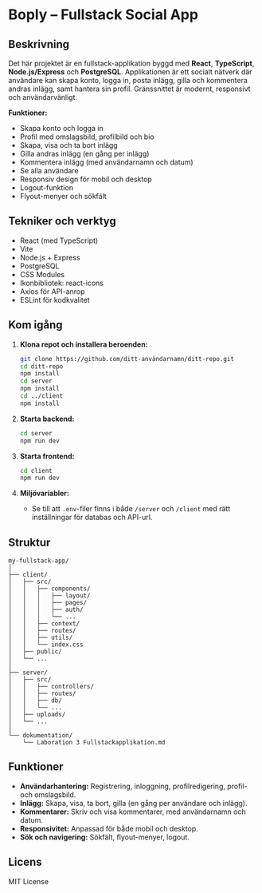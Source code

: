# Boply – Fullstack Social App

## Beskrivning

Det här projektet är en fullstack-applikation byggd med **React**, **TypeScript**, **Node.js/Express** och **PostgreSQL**. Applikationen är ett socialt nätverk där användare kan skapa konto, logga in, posta inlägg, gilla och kommentera andras inlägg, samt hantera sin profil. Gränssnittet är modernt, responsivt och användarvänligt.

**Funktioner:**

-   Skapa konto och logga in
-   Profil med omslagsbild, profilbild och bio
-   Skapa, visa och ta bort inlägg
-   Gilla andras inlägg (en gång per inlägg)
-   Kommentera inlägg (med användarnamn och datum)
-   Se alla användare
-   Responsiv design för mobil och desktop
-   Logout-funktion
-   Flyout-menyer och sökfält

## Tekniker och verktyg

-   React (med TypeScript)
-   Vite
-   Node.js + Express
-   PostgreSQL
-   CSS Modules
-   Ikonbibliotek: react-icons
-   Axios för API-anrop
-   ESLint för kodkvalitet

## Kom igång

1. **Klona repot och installera beroenden:**

    ```bash
    git clone https://github.com/ditt-användarnamn/ditt-repo.git
    cd ditt-repo
    npm install
    cd server
    npm install
    cd ../client
    npm install
    ```

2. **Starta backend:**

    ```bash
    cd server
    npm run dev
    ```

3. **Starta frontend:**

    ```bash
    cd client
    npm run dev
    ```

4. **Miljövariabler:**
    - Se till att `.env`-filer finns i både `/server` och `/client` med rätt inställningar för databas och API-url.

## Struktur

```
my-fullstack-app/
│
├── client/
│   ├── src/
│   │   ├── components/
│   │   │   ├── layout/
│   │   │   ├── pages/
│   │   │   ├── auth/
│   │   │   └── ...
│   │   ├── context/
│   │   ├── routes/
│   │   ├── utils/
│   │   └── index.css
│   ├── public/
│   └── ...
│
├── server/
│   ├── src/
│   │   ├── controllers/
│   │   ├── routes/
│   │   ├── db/
│   │   └── ...
│   ├── uploads/
│   └── ...
│
└── dokumentation/
    └── Laboration 3 Fullstackapplikation.md
```

## Funktioner

-   **Användarhantering:** Registrering, inloggning, profilredigering, profil- och omslagsbild.
-   **Inlägg:** Skapa, visa, ta bort, gilla (en gång per användare och inlägg).
-   **Kommentarer:** Skriv och visa kommentarer, med användarnamn och datum.
-   **Responsivitet:** Anpassad för både mobil och desktop.
-   **Sök och navigering:** Sökfält, flyout-menyer, logout.

## Licens

MIT License
